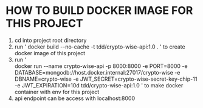 # HOW TO BUILD DOCKER IMAGE FOR THIS PROJECT

1. cd into project root directory
2. run ' docker build --no-cache -t tdd/crypto-wise-api:1.0 . ' to create docker image of this project
3. run '  
   docker run --name crypto-wise-api -p 8000:8000 -e PORT=8000 -e DATABASE=mongodb://host.docker.internal:27017/crypto-wise -e DBNAME=crypto-wise -e JWT_SECRET=crypto-wise-secret-key-chip-11 -e JWT_EXPIRATION=10d tdd/crypto-wise-api:1.0
   ' to make docker container with env for this project
4. api endpoint can be access with localhost:8000
